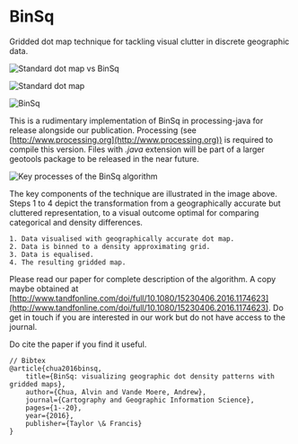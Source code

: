 # BinSq
Gridded dot map technique for tackling visual clutter in discrete geographic data.

![Standard dot map vs BinSq](https://41.media.tumblr.com/b5b2ce9e0e6beecc8005b1db1138c3d2/tumblr_o69npgOlsG1rgerafo2_r1_1280.png)

![Standard dot map](https://67.media.tumblr.com/768f9e03aa0d5802292deacdfb83365b/tumblr_o69npgOlsG1rgerafo3_r1_1280.jpg)

![BinSq](https://67.media.tumblr.com/ebd5fe5213cae5e1600e85b6241cc0e5/tumblr_o69npgOlsG1rgerafo4_r1_1280.jpg)

This is a rudimentary implementation of BinSq in processing-java for release alongside our publication. Processing (see [http://www.processing.org](http://www.processing.org)) is required to compile this version. Files with *.java* extension will be part of a larger geotools package to be released in the near future.

![Key processes of the BinSq algorithm](https://36.media.tumblr.com/2ae4bd947951140213d6563e2ff8e1d4/tumblr_o69npgOlsG1rgerafo1_500h.jpg)

The key components of the technique are illustrated in the image above. Steps 1 to 4 depict the transformation from a geographically accurate but cluttered representation, to a visual outcome optimal for comparing categorical and density differences. 

    1. Data visualised with geographically accurate dot map.
    2. Data is binned to a density approximating grid.
    3. Data is equalised.
    4. The resulting gridded map.

Please read our paper for complete description of the algorithm. A copy maybe obtained at [http://www.tandfonline.com/doi/full/10.1080/15230406.2016.1174623](http://www.tandfonline.com/doi/full/10.1080/15230406.2016.1174623). Do get in touch if you are interested in our work but do not have access to the journal. 

Do cite the paper if you find it useful.

    // Bibtex
    @article{chua2016binsq,
        title={BinSq: visualizing geographic dot density patterns with gridded maps},
        author={Chua, Alvin and Vande Moere, Andrew},
        journal={Cartography and Geographic Information Science},
        pages={1--20},
        year={2016},
        publisher={Taylor \& Francis}
    }